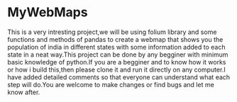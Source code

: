 # MyWebMaps
This is a very intresting project,we will be using folium library and some functions and methods of pandas to create a webmap that shows you the population of india in different states with some information added to each state in a neat way.This project can be done by any begginer with minimum basic knowledge of python.If you are a begginer and to know how it works or how i build this,then please clone it and run it directly on any computer.I have added detailed comments so that everyone can understand what each step will do.You are welcome to make changes or find bugs and let me know after.
